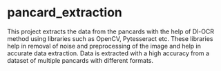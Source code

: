 # pancard_extraction
This project extracts the data from the pancards with the help of Dl-OCR method using libraries such as OpenCV, Pytesseract etc. These libraries help in removal of noise and preprocessing of the image and help in accurate data extraction.
Data is extracted with a high accuracy from a dataset of multiple pancards with different formats.
